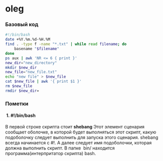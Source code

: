 # oleg

### Базовый код

```bash
#!/bin/bash
date +%Y.%m.%d-%H.%M
find . -type f -name "*.txt" | while read filename; do
    basename "$filename"
done
ps aux | awk 'NR <= 6 { print }'
new_dir="new_directory"
mkdir $new_dir
new_file="new_file.txt"
echo "new file" > $new_file
cat $new_file | awk '{ print $1 }'
rm $new_file
rmdir $new_dir»
```

### Пометки

####  1. #!/bin/bash
В первой строке скрипта стоит **shebang**
Этот элемент сценария сообщает оболочке, в которой будет выполняться этот скрипт, какую подоболочку следует выполнить для запуска этого сценария. shebang всегда начинается с #!. А далее следует имя подоболочки, которая должна выполнить скрипт.
В папке  bin/ находится программа(интерпритатор скрипта) bash. 

####

